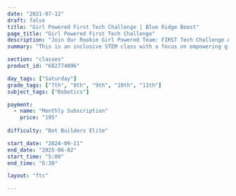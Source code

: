 ```yaml
---
date: "2021-07-12"
draft: false
title: "Girl Powered First Tech Challenge | Blue Ridge Boost"
page_title: "Girl Powered First Tech Challenge"
description: "Join Our Rookie Girl Powered Team: FIRST Tech Challenge Adventure Awaits!"
summary: "This is an inclusive STEM class with a focus on empowering girls. While all genders are welcome and encouraged to participate, we strive to maintain a majority female enrollment to address historical underrepresentation in STEM fields. Our goal is to create a supportive environment that inspires girls to explore and excel in science, technology, engineering, and mathematics."

section: "classes"
product_id: "682774096"

day_tags: ["Saturday"]
grade_tags: ["7th", "8th", "9th", "10th", "11th"]
subject_tags: ["Robotics"]

payment:
  - name: "Monthly Subscription"
    price: "195"
  
difficulty: "Bot Builders Elite"

start_date: "2024-09-11"
end_date: "2025-06-02"
start_time: "5:00"
end_time: "6:30"

layout: "ftc"

---
```

